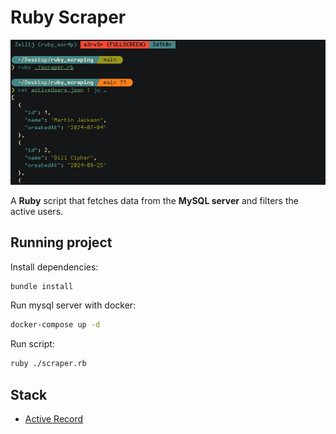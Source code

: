 # Ruby Scraper

![thumb](./assets/thumb.png)

A **Ruby** script that fetches data from the **MySQL server** and filters the active users.

## Running project

Install dependencies:

```sh
bundle install
```

Run mysql server with docker:

```sh
docker-compose up -d
```

Run script:

```sh
ruby ./scraper.rb
```

## Stack

- [Active Record](https://guides.rubyonrails.org/active_record_basics.html)

